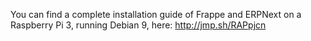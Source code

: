 You can find a complete installation guide of Frappe and ERPNext on a Raspberry Pi 3, running Debian 9, here:
http://jmp.sh/RAPpjcn

